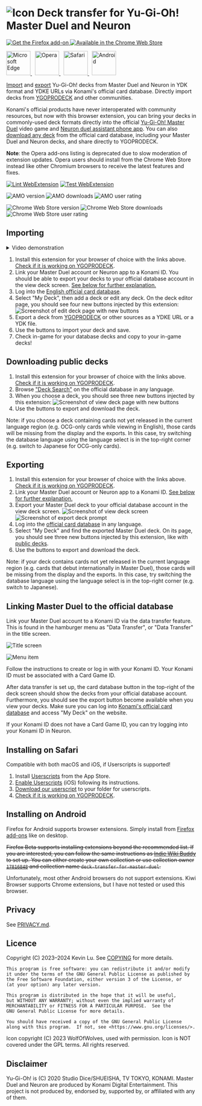# ![Icon](./src/icon/48.png) Deck transfer for Yu-Gi-Oh! Master Duel and Neuron

<!-- https://extensionworkshop.com/assets/img/documentation/publish/get-the-addon-178x60px.dad84b42.png -->
<!-- The following two images are from https://github.com/gorhill/uBlock -->
[
    ![Get the Firefox add-on](https://user-images.githubusercontent.com/585534/107280546-7b9b2a00-6a26-11eb-8f9f-f95932f4bfec.png)
](https://addons.mozilla.org/firefox/addon/deck-transfer-for-master-duel/?utm_source=github&utm_campaign=readme "Get the Firefox add-on")
[
    ![Available in the Chrome Web Store](https://user-images.githubusercontent.com/585534/107280622-91a8ea80-6a26-11eb-8d07-77c548b28665.png)
](https://chrome.google.com/webstore/detail/lgcpomfflpfipndmldmgblhpbnnfidgk?utm_source=github&utm_campaign=readme "Get the Chromium add-on")

<a href="https://chrome.google.com/webstore/detail/lgcpomfflpfipndmldmgblhpbnnfidgk?utm_source=github&utm_campaign=readme-edge" title="Install for Microsoft Edge from the Chrome Web Store">
    <img height="64" src="https://raw.githubusercontent.com/MicrosoftEdge/Demos/9e91627ea7f13d7275b9c11d94322ecfaf5d6d28/shared/img/logo1024.png" alt="Microsoft Edge" />
</a>
&nbsp;
<a href="https://chrome.google.com/webstore/detail/lgcpomfflpfipndmldmgblhpbnnfidgk?utm_source=github&utm_campaign=readme-opera" title="Install for Opera from the Chrome Web Store">
    <img height="64" src="https://upload.wikimedia.org/wikipedia/commons/thumb/4/49/Opera_2015_icon.svg/240px-Opera_2015_icon.svg.png" alt="Opera" />
</a>
&nbsp;
<a href="#installing-on-safari" title="Install on Safari">
    <img height="64" src="https://upload.wikimedia.org/wikipedia/commons/thumb/5/52/Safari_browser_logo.svg/234px-Safari_browser_logo.svg.png" alt="Safari" />
</a>
&nbsp;
<a href="#installing-on-android" title="Install on Android">
    <img height="64" src="https://developer.android.com/static/images/brand/Android_Robot.png" alt="Android" />
</a>

[Import](#importing) and [export](#exporting) Yu-Gi-Oh! decks from Master Duel and Neuron in YDK format and YDKE URLs via Konami's official card database.
Directly import decks from [YGOPRODECK](https://ygoprodeck.com) and other communities.

Konami's official products have never interoperated with community resources,
but now with this browser extension, you can bring your decks in commonly-used
deck formats directly into the official [Yu-Gi-Oh! Master Duel](https://www.konami.com/yugioh/masterduel/) video game
and [Neuron duel assistant phone app](https://www.konami.com/yugioh/neuron/en/).
You can also [download any deck](#downloading-public-decks) from the official card database, including your
Master Duel and Neuron decks, and share directly to YGOPRODECK.

**Note**: the Opera add-ons listing is deprecated due to slow moderation of extension updates. Opera users should install
from the Chrome Web Store instead like other Chromium browsers to receive the latest features and fixes.

[![Lint WebExtension](https://github.com/DawnbrandBots/deck-transfer-for-master-duel/actions/workflows/lint.yml/badge.svg)](https://github.com/DawnbrandBots/deck-transfer-for-master-duel/actions/workflows/lint.yml)
[![Test WebExtension](https://github.com/DawnbrandBots/deck-transfer-for-master-duel/actions/workflows/test.yml/badge.svg)](https://github.com/DawnbrandBots/deck-transfer-for-master-duel/actions/workflows/test.yml)

![AMO version](https://img.shields.io/amo/v/deck-transfer-for-master-duel?color=E66000&label=Version%20for%20Firefox&logo=firefoxbrowser)
![AMO downloads](https://img.shields.io/amo/users/deck-transfer-for-master-duel?color=E66000&label=Downloads&logo=firefoxbrowser)
![AMO user rating](https://img.shields.io/amo/stars/deck-transfer-for-master-duel?color=E66000&label=Rating&logo=firefoxbrowser)

![Chrome Web Store version](https://img.shields.io/chrome-web-store/v/lgcpomfflpfipndmldmgblhpbnnfidgk?color=EA4335&label=Version%20for%20Chromium&logo=chromewebstore)
![Chrome Web Store downloads](https://img.shields.io/chrome-web-store/users/lgcpomfflpfipndmldmgblhpbnnfidgk?color=EA4335&label=Downloads&logo=chromewebstore)
![Chrome Web Store user rating](https://img.shields.io/chrome-web-store/stars/lgcpomfflpfipndmldmgblhpbnnfidgk?color=EA4335&label=Rating&logo=chromewebstore)

## Importing

<details>
    <summary>Video demonstration</summary>

[![Video demonstration](https://img.youtube.com/vi/ImBRD6fM5Og/hqdefault.jpg)](https://www.youtube.com/watch?v=ImBRD6fM5Og&utm_source=github "Video demonstration")
</details>

<!-- alternative thumbnail: https://yt-embed.live/embed?v=ImBRD6fM5Og -->

1. Install this extension for your browser of choice with the links above. [Check if it is working on YGOPRODECK](https://ygoprodeck.com/decks/transfer-tool/?utm_source=github&utm_campaign=readme).
1. Link your Master Duel account or Neuron app to a Konami ID. You should be able to export your decks to your official database account in the view deck screen. [See below for further explanation.](#linking-master-duel-to-the-official-database)
1. Log into the [English official card database](https://www.db.yugioh-card.com/yugiohdb/?request_locale=en).
1. Select "My Deck", then add a deck or edit any deck. On the deck editor page, you should see four new buttons injected by this extension:
   ![Screenshot of edit deck page with new buttons](./listing/demo-import.png "Four new buttons injected in the bottom row")
1. Export a deck from [YGOPRODECK](https://ygoprodeck.com) or other sources as a YDKE URL or a YDK file.
1. Use the buttons to import your deck and save.
1. Check in-game for your database decks and copy to your in-game decks! <!-- Screenshot of where the import button is? -->

## Downloading public decks

1. Install this extension for your browser of choice with the links above. [Check if it is working on YGOPRODECK](https://ygoprodeck.com/decks/transfer-tool/?utm_source=github&utm_campaign=readme).
1. Browse ["Deck Search"](https://www.db.yugioh-card.com/yugiohdb/deck_search.action?request_locale=en) on the official database in any language.
1. When you choose a deck, you should see three new buttons injected by this extension: ![Screenshot of view deck page with new buttons](./listing/demo-export.png "Three new export buttons, available even if not logged in")
1. Use the buttons to export and download the deck.

Note: if you choose a deck containing cards not yet released in the current language region (e.g. OCG-only cards while viewing in English),
those cards will be missing from the display and the exports. In this case, try switching the database language using the
language select is in the top-right corner (e.g. switch to Japanese for OCG-only cards).

## Exporting

1. Install this extension for your browser of choice with the links above. [Check if it is working on YGOPRODECK](https://ygoprodeck.com/decks/transfer-tool/?utm_source=github&utm_campaign=readme).
1. Link your Master Duel account or Neuron app to a Konami ID. [See below for further explanation.](#linking-master-duel-to-the-official-database)
1. Export your Master Duel deck to your official database account in the view deck screen.
   ![Screenshot of view deck screen](./docs/view-deck-screen.jpg "View deck screen on PlayStation 5. Export button is enabled")
   ![Screenshot of export deck prompt](./docs/view-deck-screen-export-prompt.jpg "Prompt when export button is pressed")
1. Log into the [official card database](https://www.db.yugioh-card.com/yugiohdb/?request_locale=en) in any language.
1. Select "My Deck" and find the exported Master Duel deck. On its page, you should see three new buttons injected by this extension, like with [public decks](#downloading-public-decks).
1. Use the buttons to export and download the deck.

Note: if your deck contains cards not yet released in the current language region (e.g. cards that debut internationally in Master Duel),
those cards will be missing from the display and the exports. In this case, try switching the database language using the
language select is in the top-right corner (e.g. switch to Japanese).

## Linking Master Duel to the official database

Link your Master Duel account to a Konami ID via the data transfer feature.
This is found in the hamburger menu as "Data Transfer", or "Data Transfer" in the title screen.

![Title screen](./docs/title-screen.jpg "Title screen on PlayStation 5")

![Menu item](./docs/data-transfer-menu.jpg "Menu item on PlayStation 5")

Follow the instructions to create or log in with your Konami ID.
Your Konami ID must be associated with a Card Game ID.

After data transfer is set up, the card database button in the top-right of the deck screen should show the decks from your official database account.
Furthermore, you should see the export button become available when you view your decks.
Make sure you can log into [Konami's official card database](https://www.db.yugioh-card.com/yugiohdb/?request_locale=en)
and access "My Deck" on the website.

If your Konami ID does not have a Card Game ID, you can try logging into your Konami ID in Neuron.

## Installing on Safari

Compatible with both macOS and iOS, if Userscripts is supported!

1. Install [Userscripts](https://apps.apple.com/app/apple-store/id1463298887) from the App Store.
1. [Enable Userscripts](https://github.com/quoid/userscripts/#usage) (iOS) following its instructions.
1. [Download our userscript](https://dawnbrandbots.github.io/deck-transfer-for-master-duel/storm-access.user.js) to your folder for userscripts.
1. [Check if it is working on YGOPRODECK](https://ygoprodeck.com/decks/transfer-tool/?utm_source=github&utm_campaign=readme).

## Installing on Android

Firefox for Android supports browser extensions. Simply install from [Firefox add-ons](https://addons.mozilla.org/firefox/addon/deck-transfer-for-master-duel/?utm_source=github&utm_campaign=readme) like on desktop.

~~Firefox Beta supports installing extensions beyond the recommended list. If you are interested,
you can follow the same instructions as [Indie Wiki Buddy](https://getindie.wiki/firefox-mobile/?utm_source=dawnbrand)
to set up. You can either create your own collection or use
collection owner [`17816848`](https://addons.mozilla.org/en-CA/firefox/collections/17816848/deck-transfer-for-master-duel/)
and collection name `deck-transfer-for-master-duel`.~~

Unfortunately, most other Android browsers do not support extensions.
Kiwi Browser supports Chrome extensions, but I have not tested or used this browser.

## Privacy

See [PRIVACY.md](./PRIVACY.md).

## Licence

Copyright (C) 2023–2024 Kevin Lu. See [COPYING](./COPYING) for more details.

```
This program is free software: you can redistribute it and/or modify
it under the terms of the GNU General Public License as published by
the Free Software Foundation, either version 3 of the License, or
(at your option) any later version.

This program is distributed in the hope that it will be useful,
but WITHOUT ANY WARRANTY; without even the implied warranty of
MERCHANTABILITY or FITNESS FOR A PARTICULAR PURPOSE.  See the
GNU General Public License for more details.

You should have received a copy of the GNU General Public License
along with this program.  If not, see <https://www.gnu.org/licenses/>.
```

Icon copyright (C) 2023 WolfOfWolves, used with permission.
Icon is NOT covered under the GPL terms. All rights reserved.

## Disclaimer

Yu-Gi-Oh! is (C) 2020 Studio Dice/SHUEISHA, TV TOKYO, KONAMI.
Master Duel and Neuron are produced by Konami Digital Entertainment.
This project is not produced by, endorsed by, supported by, or affiliated with any of them.
